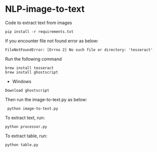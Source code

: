 # NLP-image-to-text

Code to extract text from images

```
pip install -r requirements.txt
```


If you encounter file not found error as below:
```
FileNotFoundError: [Errno 2] No such file or directory: 'tesseract'
```

Run the following command
```
brew install tesseract
brew install ghostscript
```
- Windows
```
Download ghostscript
```

Then run the image-to-text.py as below:
```
 python image-to-text.py
```

To extract text, run:
```
python processor.py
```

To extract table, run:
```
python table.py
```
